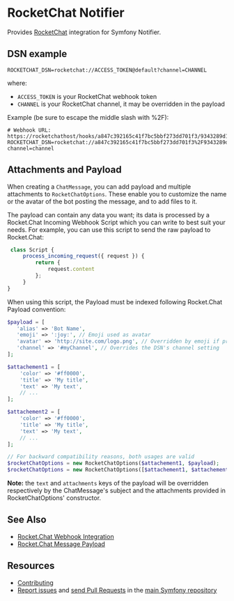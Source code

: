 RocketChat Notifier
===================

Provides [RocketChat](https://rocket.chat) integration for Symfony Notifier.

DSN example
-----------

```
ROCKETCHAT_DSN=rocketchat://ACCESS_TOKEN@default?channel=CHANNEL
```

where:
 - `ACCESS_TOKEN` is your RocketChat webhook token
 - `CHANNEL` is your RocketChat channel, it may be overridden in the payload

Example (be sure to escape the middle slash with %2F):

```
# Webhook URL: https://rocketchathost/hooks/a847c392165c41f7bc5bbf273dd701f3/9343289d1c33464bb15ef132b5a7628d
ROCKETCHAT_DSN=rocketchat://a847c392165c41f7bc5bbf273dd701f3%2F9343289d1c33464bb15ef132b5a7628d@rocketchathost?channel=channel
```

Attachments and Payload
-----------------------

When creating a `ChatMessage`, you can add payload and multiple attachments to
`RocketChatOptions`. These enable you to customize the name or the avatar of the
bot posting the message, and to add files to it.

The payload can contain any data you want; its data is processed by a
Rocket.Chat Incoming Webhook Script which you can write to best suit your needs.
For example, you can use this script to send the raw payload to Rocket.Chat:

```javascript
 class Script {
     process_incoming_request({ request }) {
         return {
             request.content
         };
     }
}
```

When using this script, the Payload must be indexed following Rocket.Chat
Payload convention:

```php
$payload = [
   'alias' => 'Bot Name',
   'emoji' => ':joy:', // Emoji used as avatar
   'avatar' => 'http://site.com/logo.png', // Overridden by emoji if provided
   'channel' => '#myChannel', // Overrides the DSN's channel setting
];

$attachement1 = [
    'color' => '#ff0000',
    'title' => 'My title',
    'text' => 'My text',
    // ...
];

$attachement2 = [
    'color' => '#ff0000',
    'title' => 'My title',
    'text' => 'My text',
    // ...
];

// For backward compatibility reasons, both usages are valid
$rocketChatOptions = new RocketChatOptions($attachement1, $payload);
$rocketChatOptions = new RocketChatOptions([$attachement1, $attachement2], $payload);
```

**Note:** the `text` and `attachments` keys of the payload will be overridden
respectively by the ChatMessage's subject and the attachments provided in
RocketChatOptions' constructor.

See Also
--------

 * [Rocket.Chat Webhook Integration](https://docs.rocket.chat/guides/administration/admin-panel/integrations)
 * [Rocket.Chat Message Payload](https://developer.rocket.chat/reference/api/rest-api/endpoints/core-endpoints/chat-endpoints/postmessage#payload)

Resources
---------

 * [Contributing](https://symfony.com/doc/current/contributing/index.html)
 * [Report issues](https://github.com/symfony/symfony/issues) and
   [send Pull Requests](https://github.com/symfony/symfony/pulls)
   in the [main Symfony repository](https://github.com/symfony/symfony)
